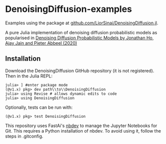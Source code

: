 # DenoisingDiffusion-examples

Examples using the package at [github.com/LiorSinai/DenoisingDiffusion.jl](https://github.com/LiorSinai/DenoisingDiffusion.jl).

A pure Julia implementation of denoising diffusion probabilistic models as popularised in [Denoising Diffusion Probabilistic Models by Jonathan Ho, Ajay Jain and Pieter Abbeel (2020)](https://arxiv.org/abs/2006.11239)

## Installation

Download the DenoisingDiffusion GitHub repository (it is not registered). Then in the Julia REPL:
```
julia> ] #enter package mode
(@v1.x) pkg> dev path\\to\\DenoisingDiffusion
julia> using Revise # allows dynamic edits to code
julia> using DenoisingDiffusion
```

Optionally, tests can be run with:
```
(@v1.x) pkg> test DenoisingDiffusion
```
This repository uses FastAi's [nbdev](https://nbdev.fast.ai/tutorials/git_friendly_jupyter.html) to manage the Jupyter Notebooks for Git. This requires a Python installation of nbdev. To avoid using it, follow the steps in .gitconfig.
